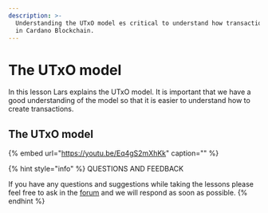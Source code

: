 ```yaml
---
description: >-
  Understanding the UTxO model es critical to understand how transactions work
  in Cardano Blockchain.
---
```


# The UTxO model

In this lesson Lars explains the UTxO model. It is important that we have a good understanding of the model so that it is easier to understand how to create transactions.

## The UTxO model

{% embed url="https://youtu.be/Eq4gS2mXhKk" caption="" %}



{% hint style="info" %}
 QUESTIONS AND FEEDBACK

  
If you have any questions and suggestions while taking the lessons please feel free to ask in the [forum](https://forum.cardano.org/c/english/operators-talk/119) and we will respond as soon as possible.
{% endhint %}

